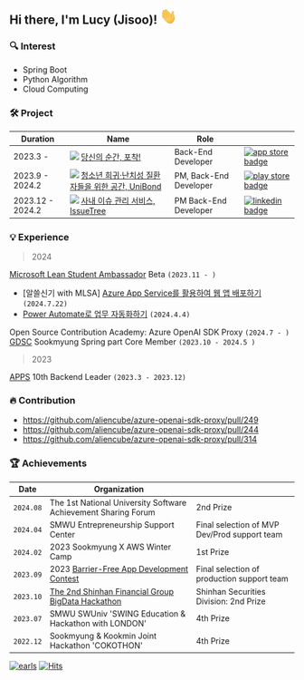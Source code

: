
## Hi there, I'm Lucy (Jisoo)! <img src="https://raw.githubusercontent.com/ABSphreak/ABSphreak/master/gifs/Hi.gif" width="30px">

### 🔍 Interest
- Spring Boot
- Python Algorithm
- Cloud Computing

### 🛠️ Project

<table>
  <thead>
    <tr>
      <th>Duration</th>
      <th>Name</th>
      <th>Role</th>
      <th></th>
    </tr>
  </thead>
  <tbody>
    <tr> <!-- project -->
      <td>2023.3 -</td>
      <td>
        <img width="30" src="https://github.com/5jisoo/5jisoo/assets/96935231/ed632e34-eb9d-47ae-990d-79f58b1e5669"/> 
        <a href="https://github.com/SMWU-POCHAK/POCHAK-Server">당신의 순간, 포착!</a>
      </td>
      <td>
        Back-End Developer
      </td>
      <td>
        <a href="https://apps.apple.com/kr/app/pochak/id6502332418">
          <img src="http://img.shields.io/badge/App%20Store-4285F4?style=flat&amp;logo=app-store&amp;link=https://apps.apple.com/kr/app/pochak/id6502332418&amp;logoColor=white" alt="app store badge">
        </a>
      </td>
    </tr>
    <tr> <!-- project -->
      <td>2023.9 - 2024.2</td>
      <td>
        <img width="30" src="https://github.com/5jisoo/5jisoo/assets/96935231/c3f6ac1f-c050-4852-82ec-3ceeef8b037c"/> 
        <a href="https://github.com/UniBond-jijijin/UniBond-server">청소년 희귀·난치성 질환자들을 위한 공간, UniBond</a>
      </td>
      <td>PM, Back-End Developer</td>
      <td>
        <a href="https://play.google.com/store/apps/details?id=com.unibond.jijijin">
          <img src="http://img.shields.io/badge/Google%20Play-4285F4?style=flat&amp;logo=google-play&amp;link=https://play.google.com/store/apps/details?id=com.unibond.jijijin" alt="play store badge">
        </a>
      </td>
    </tr>
    <tr> <!-- project -->
      <td>2023.12 - 2024.2</td>
      <td>
        <img width="30" src="https://github.com/5jisoo/5jisoo/assets/96935231/6bcbbf86-b326-447c-9c26-e3d5df2c4662"/> 
        <a href="https://github.com/White-Long-tailed-Tit/IssueTree-Spring">사내 이슈 관리 서비스, IssueTree
        </a>
      </td>
      <td>PM Back-End Developer</td>
      <td>
        <a href="https://www.linkedin.com/posts/hihello-lucy_%EC%A7%80%EB%82%9C-12%EC%9B%94-%EB%A7%90%EB%B6%80%ED%84%B0-2%EC%9B%94%EA%B9%8C%EC%A7%80-%EC%A7%84%ED%96%89%EB%90%9C-%EC%88%99%EB%AA%85%EC%97%AC%EC%9E%90%EB%8C%80%ED%95%99%EA%B5%90-aws-winter-camp%EC%97%90%EC%84%9C-activity-7168994568972042240-HjFj?utm_source=share&amp;utm_medium=member_desktop">
          <img src="http://img.shields.io/badge/LinkedIn%20Update-0e76a8?style=flat&amp;logo=linkedin" alt="linkedin badge">
        </a>
      </td>
    </tr>
  </tbody>
</table>

### 💡 Experience

> 2024

[Microsoft Lean Student Ambassador](https://mvp.microsoft.com/ko-KR/studentambassadors/profile/6177ea75-f3c5-4fb5-9466-c82c3c761c52) Beta `(2023.11 - )`
  - [알쓸신기 with MLSA] [Azure App Service를 활용하여 웹 앱 배포하기](https://github.com/5jisoo/deploy-to-azure-app-service) `(2024.7.22)`
  - [Power Automate로 업무 자동화하기](https://5jisoo.github.io/posts/power-automate-handson/) `(2024.4.4)`

Open Source Contribution Academy: Azure OpenAI SDK Proxy `(2024.7 - )` <br>
[GDSC](https://github.com/dsc-sookmyung) Sookmyung Spring part Core Member `(2023.10 - 2024.5 )` <br>

> 2023

[APPS](https://github.com/APPS-sookmyung) 10th Backend Leader `(2023.3 - 2023.12)` <br>

### 🔥 Contribution

- https://github.com/aliencube/azure-openai-sdk-proxy/pull/249
- https://github.com/aliencube/azure-openai-sdk-proxy/pull/244
- https://github.com/aliencube/azure-openai-sdk-proxy/pull/314

### 🏆 Achievements

| Date         | Organization                                                                                                  |                                                 |
|-----------|---------------------------------------------------------------------------------------------------------------|-------------------------------------------------|
| `2024.08` | The 1st National University Software Achievement Sharing Forum                                                | 2nd Prize |
| `2024.04` | SMWU Entrepreneurship Support Center                                                                          | Final selection of MVP Dev/Prod support team |
| `2024.02` | 2023 Sookmyung X AWS Winter Camp                                                                              | 1st Prize  |
| `2023.09` | 2023 [Barrier-Free App Development Contest](https://www.autoeverapp.kr/)                                      | Final selection of production support team  |
| `2023.10` | [The 2nd Shinhan Financial Group BigData Hackathon](https://sites.google.com/view/shinbighae2023?usp=sharing) | Shinhan Securities Division: 2nd Prize   |
| `2023.07` | SMWU SWUniv 'SWING Education & Hackathon with LONDON'                                                         | 4th Prize  |
| `2022.12` | Sookmyung & Kookmin Joint Hackathon 'COKOTHON'                                                                | 4th Prize  |


[![earls](http://mazassumnida.wtf/api/mini/generate_badge?boj=earls)](https://solved.ac/earls)
[![Hits](https://hits.seeyoufarm.com/api/count/incr/badge.svg?url=https%3A%2F%2Fgithub.com%2F5jisoo&count_bg=%233DC8A4&title_bg=%23555555&icon=&icon_color=%23FFFFFF&title=hits&edge_flat=false)](https://hits.seeyoufarm.com)
